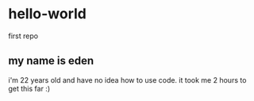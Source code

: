 # hello-world
first repo

## my name is eden

i'm 22 years old and have no idea how to use code. it took me 2 hours to get this far :)
